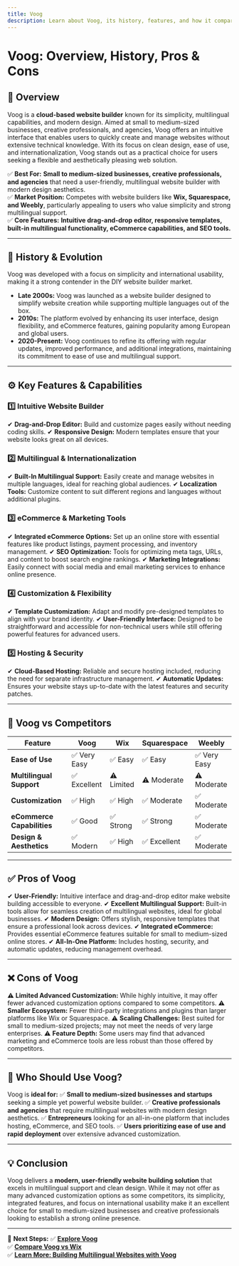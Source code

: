 ```yaml
---
title: Voog
description: Learn about Voog, its history, features, and how it compares to other website builders.
---
```


# **Voog: Overview, History, Pros & Cons**

## **📌 Overview**  
Voog is a **cloud-based website builder** known for its simplicity, multilingual capabilities, and modern design. Aimed at small to medium-sized businesses, creative professionals, and agencies, Voog offers an intuitive interface that enables users to quickly create and manage websites without extensive technical knowledge. With its focus on clean design, ease of use, and internationalization, Voog stands out as a practical choice for users seeking a flexible and aesthetically pleasing web solution.

✅ **Best For:** **Small to medium-sized businesses, creative professionals, and agencies** that need a user-friendly, multilingual website builder with modern design aesthetics.  
✅ **Market Position:** Competes with website builders like **Wix, Squarespace, and Weebly**, particularly appealing to users who value simplicity and strong multilingual support.  
✅ **Core Features:** **Intuitive drag-and-drop editor, responsive templates, built-in multilingual functionality, eCommerce capabilities, and SEO tools.**

---

## **📜 History & Evolution**  
Voog was developed with a focus on simplicity and international usability, making it a strong contender in the DIY website builder market.

- **Late 2000s:** Voog was launched as a website builder designed to simplify website creation while supporting multiple languages out of the box.
- **2010s:** The platform evolved by enhancing its user interface, design flexibility, and eCommerce features, gaining popularity among European and global users.
- **2020-Present:** Voog continues to refine its offering with regular updates, improved performance, and additional integrations, maintaining its commitment to ease of use and multilingual support.

---

## **⚙️ Key Features & Capabilities**

### **1️⃣ Intuitive Website Builder**
✔ **Drag-and-Drop Editor:** Build and customize pages easily without needing coding skills.
✔ **Responsive Design:** Modern templates ensure that your website looks great on all devices.

### **2️⃣ Multilingual & Internationalization**
✔ **Built-In Multilingual Support:** Easily create and manage websites in multiple languages, ideal for reaching global audiences.
✔ **Localization Tools:** Customize content to suit different regions and languages without additional plugins.

### **3️⃣ eCommerce & Marketing Tools**
✔ **Integrated eCommerce Options:** Set up an online store with essential features like product listings, payment processing, and inventory management.
✔ **SEO Optimization:** Tools for optimizing meta tags, URLs, and content to boost search engine rankings.
✔ **Marketing Integrations:** Easily connect with social media and email marketing services to enhance online presence.

### **4️⃣ Customization & Flexibility**
✔ **Template Customization:** Adapt and modify pre-designed templates to align with your brand identity.
✔ **User-Friendly Interface:** Designed to be straightforward and accessible for non-technical users while still offering powerful features for advanced users.

### **5️⃣ Hosting & Security**
✔ **Cloud-Based Hosting:** Reliable and secure hosting included, reducing the need for separate infrastructure management.
✔ **Automatic Updates:** Ensures your website stays up-to-date with the latest features and security patches.

---

## **🔄 Voog vs Competitors**

| Feature                   | Voog             | Wix             | Squarespace      | Weebly           |
|---------------------------|------------------|-----------------|------------------|------------------|
| **Ease of Use**           | ✅ Very Easy     | ✅ Easy         | ✅ Easy          | ✅ Very Easy     |
| **Multilingual Support**  | ✅ Excellent     | ⚠ Limited      | ⚠ Moderate      | ⚠ Moderate      |
| **Customization**         | ✅ High          | ✅ High         | ✅ Moderate      | ✅ Moderate      |
| **eCommerce Capabilities**| ✅ Good          | ✅ Strong       | ✅ Strong        | ✅ Moderate      |
| **Design & Aesthetics**   | ✅ Modern        | ✅ High         | ✅ Excellent     | ✅ Moderate      |

---

## **✅ Pros of Voog**
✔ **User-Friendly:** Intuitive interface and drag-and-drop editor make website building accessible to everyone.
✔ **Excellent Multilingual Support:** Built-in tools allow for seamless creation of multilingual websites, ideal for global businesses.
✔ **Modern Design:** Offers stylish, responsive templates that ensure a professional look across devices.
✔ **Integrated eCommerce:** Provides essential eCommerce features suitable for small to medium-sized online stores.
✔ **All-In-One Platform:** Includes hosting, security, and automatic updates, reducing management overhead.

---

## **❌ Cons of Voog**
⚠ **Limited Advanced Customization:** While highly intuitive, it may offer fewer advanced customization options compared to some competitors.
⚠ **Smaller Ecosystem:** Fewer third-party integrations and plugins than larger platforms like Wix or Squarespace.
⚠ **Scaling Challenges:** Best suited for small to medium-sized projects; may not meet the needs of very large enterprises.
⚠ **Feature Depth:** Some users may find that advanced marketing and eCommerce tools are less robust than those offered by competitors.

---

## **🎯 Who Should Use Voog?**
Voog is **ideal for:**
✅ **Small to medium-sized businesses and startups** seeking a simple yet powerful website builder.
✅ **Creative professionals and agencies** that require multilingual websites with modern design aesthetics.
✅ **Entrepreneurs** looking for an all-in-one platform that includes hosting, eCommerce, and SEO tools.
✅ **Users prioritizing ease of use and rapid deployment** over extensive advanced customization.

---

## **💡 Conclusion**
Voog delivers a **modern, user-friendly website building solution** that excels in multilingual support and clean design. While it may not offer as many advanced customization options as some competitors, its simplicity, integrated features, and focus on international usability make it an excellent choice for small to medium-sized businesses and creative professionals looking to establish a strong online presence.

---

🚀 **Next Steps:**
✅ **[Explore Voog](https://www.voog.com/)**  
✅ **[Compare Voog vs Wix](#)**  
✅ **[Learn More: Building Multilingual Websites with Voog](#)**
